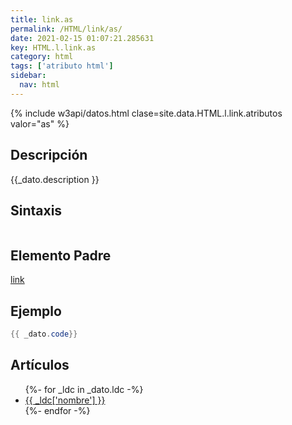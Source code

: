 ```yaml
---
title: link.as
permalink: /HTML/link/as/
date: 2021-02-15 01:07:21.285631
key: HTML.l.link.as
category: html
tags: ['atributo html']
sidebar: 
  nav: html
---
```


{% include w3api/datos.html clase=site.data.HTML.l.link.atributos valor="as" %}

## Descripción
{{_dato.description }}

## Sintaxis
~~~html
~~~

## Elemento Padre
[link](/HTML/link/)

## Ejemplo
~~~java
{{ _dato.code}}
~~~

## Artículos
<ul>
{%- for _ldc in _dato.ldc -%}
   <li>
       <a href="{{_ldc['url'] }}">{{ _ldc['nombre'] }}</a>
   </li>
{%- endfor -%}
</ul>
